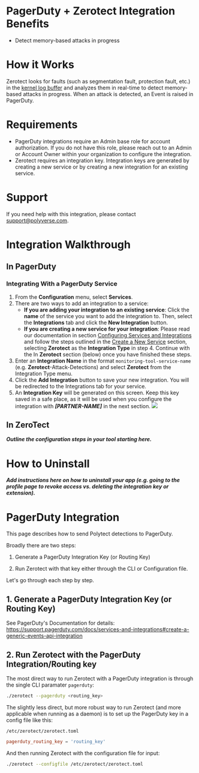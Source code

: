 # PagerDuty + Zerotect Integration Benefits

* Detect memory-based attacks in progress

# How it Works

Zerotect looks for faults (such as segmentation fault, protection fault, etc.) in the [kernel log buffer](https://www.kernel.org/doc/html/latest/core-api/printk-basics.html) and analyzes them in real-time to detect memory-based attacks in progress. When an attack is detected, an Event is raised in PagerDuty.

# Requirements

* PagerDuty integrations require an Admin base role for account authorization. If you do not have this role, please reach out to an Admin or Account Owner within your organization to configure the integration.
* Zerotect requires an integration key. Integration keys are generated by creating a new service or by creating a new integration for an existing service.

# Support

If you need help with this integration, please contact support@polyverse.com. 

# Integration Walkthrough

## In PagerDuty

### Integrating With a PagerDuty Service
1. From the **Configuration** menu, select **Services**.
2. There are two ways to add an integration to a service:
   * **If you are adding your integration to an existing service**: Click the **name** of the service you want to add the integration to. Then, select the **Integrations** tab and click the **New Integration** button.
   * **If you are creating a new service for your integration**: Please read our documentation in section [Configuring Services and Integrations](https://support.pagerduty.com/docs/services-and-integrations#section-configuring-services-and-integrations) and follow the steps outlined in the [Create a New Service](https://support.pagerduty.com/docs/services-and-integrations#section-create-a-new-service) section, selecting **Zerotect** as the **Integration Type** in step 4. Continue with the In  **Zerotect**  section (below) once you have finished these steps.
3. Enter an **Integration Name** in the format `monitoring-tool-service-name` (e.g.  **Zerotect**-Attack-Detections) and select  **Zerotect**  from the Integration Type menu.
4. Click the **Add Integration** button to save your new integration. You will be redirected to the Integrations tab for your service.
5. An **Integration Key** will be generated on this screen. Keep this key saved in a safe place, as it will be used when you configure the integration with  ***[PARTNER-NAME]***  in the next section.
![](https://pdpartner.s3.amazonaws.com/ig-template-copy-integration-key.png)

## In **ZeroTect**

***Outline the configuration steps in your tool starting here.***

# How to Uninstall

***Add instructions here on how to uninstall your app (e.g. going to the profile page to revoke access vs. deleting the integration key or extension).***



# PagerDuty Integration

This page describes how to send Polytect detections to PagerDuty.

Broadly there are two steps:

1. Generate a PagerDuty Integration Key (or Routing Key)

2. Run Zerotect with that key either through the CLI or Configuration file.

Let's go through each step by step.

## 1. Generate a PagerDuty Integration Key (or Routing Key)

See PagerDuty's Documentation for details: https://support.pagerduty.com/docs/services-and-integrations#create-a-generic-events-api-integration

## 2. Run Zerotect with the PagerDuty Integration/Routing key

The most direct way to run Zerotect with a PagerDuty integration is through the single CLI paramater `pagerduty`:

```.bash
./zerotect --pagerduty <routing_key>
```

The slightly less direct, but more robust way to run Zerotect (and more applicable when running as a daemon) is to set up the PagerDuty key in a config file like this:

`/etc/zerotect/zerotect.toml`

```.toml
pagerduty_routing_key = 'routing_key'
```

And then running Zerotect with the configuration file for input:

```.bash
./zerotect --configfile /etc/zerotect/zerotect.toml
```
